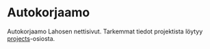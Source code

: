 # Autokorjaamo
Autokorjaamo Lahosen nettisivut. Tarkemmat tiedot projektista löytyy [projects](https://github.com/KaritaLaine/Autokorjaamo/projects/1)-osiosta.
